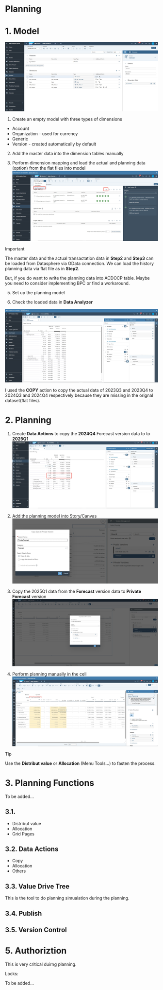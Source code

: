 # Planning

# 1. Model

![alt text](/SAC/Planning/images/PM1.png)

1. Create an empty model with three types of dimensions

- Account
- Organization - used for currency
- Generic
- Version - created automatically by default

2. Add the master data into the dimension tables manually

4. Perform dimension mapping and load the actual and planning data (option) from the flat files into model
![alt text](/SAC/Planning/images/PM2.png)

> [!Important]
> The master data and the actual transactation data in **Step2** and **Step3** can be loaded from Datasphere via OData connection. We can load the history planning data via flat file as in **Step2**.
>
> But, if you do want to write the planning data into ACDOCP table. Maybe you need to consider implementing BPC or find a workaround.

5. Set up the planning model

6. Check the loaded data in **Data Analyzer**

![alt text](/SAC/Planning/images/PM3.png)

I used the **COPY** action to copy the actual data of 2023Q3 and 2023Q4 to 2024Q3 and 2024Q4 respectively because they are missing in the orignal dataset(flat files).

# 2. Planning 
1. Create **Data Actions** to copy the **2024Q4** Forecast version data to to **2025Q1**
![alt text](/SAC/Planning/images/DP1.png)

2. Add the planning model into Story/Canvas
![alt text](/SAC/Planning/images/DP2.png)

3. Copy the 2025Q1 data from the **Forecast** version data to **Private Forecast** version
![alt text](/SAC/Planning/images/DP3.png)

4. Perform planning manually in the cell
![alt text](/SAC/Planning/images/DP4.png)

> [!Tip]
> Use the **Distribut value** or **Allocation** (Menu Tools...) to fasten the process.

# 3. Planning Functions
To be added...
## 3.1. 
- Distribut value
- Allocation
- Grid Pages

## 3.2. Data Actions
- Copy
- Allocation
- Others
  
## 3.3. Value Drive Tree
This is the tool to do planning simualation during the planning.

## 3.4. Publish
## 3.5. Version Control

# 5. Authoriztion

This is very critical duirng planning.

Locks:

To be added...

